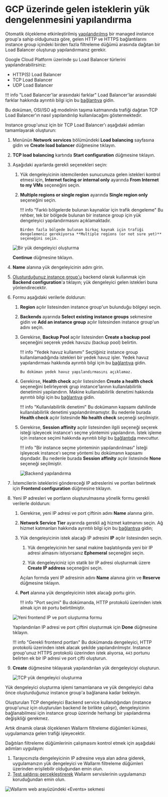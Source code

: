 [link-doc-asg-guide]:               creating-autoscaling-group.md  
[link-docs-check-operation]:        ../../../admin-en/uat-checklist-en.md
[link-lb-comparison]:               https://cloud.google.com/load-balancing/docs/load-balancing-overview
[link-creating-instance-group]:     creating-autoscaling-group.md
[link-backup-resource]:             https://cloud.google.com/load-balancing/docs/target-pools#backupPool
[link-health-check]:                https://cloud.google.com/load-balancing/docs/health-checks
[link-session-affinity]:            https://cloud.google.com/load-balancing/docs/target-pools#sessionaffinity
[link-test-attack]:                 ../../../admin-en/uat-checklist-en.md#node-registers-attacks
[link-network-service-tier]:        https://cloud.google.com/network-tiers/docs/

[img-backend-configuration]:        ../../../images/installation-gcp/auto-scaling/common/load-balancing-guide/backend-configuration.png
[img-creating-lb]:                  ../../../images/installation-gcp/auto-scaling/common/load-balancing-guide/creating-load-balancer.png
[img-creating-tcp-lb]:              ../../../images/installation-gcp/auto-scaling/common/load-balancing-guide/creating-tcp-load-balancer.png
[img-new-frontend-ip-and-port]:     ../../../images/installation-gcp/auto-scaling/common/load-balancing-guide/frontend-configuration.png
[img-checking-attacks]:             ../../../images/admin-guides/test-attacks-quickstart.png


# GCP üzerinde gelen isteklerin yük dengelenmesini yapılandırma

Otomatik ölçekleme etkinleştirilmiş [yapılandırılmış][link-doc-asg-guide] bir managed instance group'a sahip olduğunuza göre, gelen HTTP ve HTTPS bağlantılarını instance group içindeki birden fazla filtreleme düğümü arasında dağıtan bir Load Balancer oluşturup yapılandırmanız gerekir.

Google Cloud Platform üzerinde şu Load Balancer türlerini yapılandırabilirsiniz:
*   HTTP(S) Load Balancer
*   TCP Load Balancer
*   UDP Load Balancer

!!! info "Load Balancer'lar arasındaki farklar"
    Load Balancer'lar arasındaki farklar hakkında ayrıntılı bilgi için bu [bağlantıya][link-lb-comparison] gidin. 

Bu doküman, OSI/ISO ağ modelinin taşıma katmanında trafiği dağıtan TCP Load Balancer'ın nasıl yapılandırılıp kullanılacağını göstermektedir.

Instance group'unuz için bir TCP Load Balancer'ı aşağıdaki adımları tamamlayarak oluşturun: 

1.  Menünün **Network services** bölümündeki **Load balancing** sayfasına gidin ve **Create load balancer** düğmesine tıklayın.

2.  **TCP load balancing** kartında **Start configuration** düğmesine tıklayın.

3.  Aşağıdaki ayarlarda gerekli seçenekleri seçin:

    1.  Yük dengeleyicinin istemcilerden sunucunuza gelen istekleri kontrol etmesi için, **Internet facing or internal only** ayarında **From Internet to my VMs** seçeneğini seçin.
    
    2.  **Multiple regions or single region** ayarında **Single region only** seçeneğini seçin.
    
        !!! info "Farklı bölgelerde bulunan kaynaklar için trafik dengeleme"
            Bu rehber, tek bir bölgede bulunan bir instance group için yük dengeleyici yapılandırmasını açıklamaktadır.
            
            Birden fazla bölgede bulunan birkaç kaynak için trafiği dengelemeniz gerekiyorsa **Multiple regions (or not sure yet)** seçeneğini seçin.

    ![Bir yük dengeleyici oluşturma][img-creating-lb]

    **Continue** düğmesine tıklayın.

4.  **Name** alanına yük dengeleyicinin adını girin.

5.  [Oluşturduğunuz instance group'u][link-creating-instance-group] backend olarak kullanmak için **Backend configuration**'a tıklayın; yük dengeleyici gelen istekleri buna yönlendirecektir.

6.  Formu aşağıdaki verilerle doldurun:

    1.  **Region** açılır listesinden instance group'un bulunduğu bölgeyi seçin.
    
    2.  **Backends** ayarında **Select existing instance groups** sekmesine gidin ve **Add an instance group** açılır listesinden instance group'un adını seçin.
    
    3.  Gerekirse, **Backup Pool** açılır listesinden **Create a backup pool** seçeneğini seçerek yedek havuzu (backup pool) belirtin. 
    
        !!! info "Yedek havuz kullanımı"
            Seçtiğiniz instance group kullanılamadığında istekleri bir yedek havuz işler. Yedek havuz yapılandırması hakkında ayrıntılı bilgi için bu [bağlantıya][link-backup-resource] gidin.
            
            Bu doküman yedek havuz yapılandırmasını açıklamaz.
    
    4.  Gerekirse, **Health check** açılır listesinden **Create a health check** seçeneğini belirleyerek grup instance'larının kullanılabilirlik denetimini yapılandırın. Makine kullanılabilirlik denetimi hakkında ayrıntılı bilgi için bu [bağlantıya][link-health-check] gidin.
    
        !!! info "Kullanılabilirlik denetimi"
            Bu dokümanın kapsamı dahilinde kullanılabilirlik denetimi yapılandırılmamıştır. Bu nedenle burada **Health check** açılır listesinde **No health check** seçeneği seçilmiştir.
    
    5.  Gerekirse, **Session affinity** açılır listesinden ilgili seçeneği seçerek isteği işleyecek instance'ı seçme yöntemini yapılandırın. İstek işleme için instance seçimi hakkında ayrıntılı bilgi bu [bağlantıda][link-session-affinity] mevcuttur.
    
        !!! info "Bir instance seçme yönteminin yapılandırılması"
            İsteği işleyecek instance'ı seçme yöntemi bu dokümanın kapsamı dışındadır. Bu nedenle burada **Session affinity** açılır listesinde **None** seçeneği seçilmiştir.
    
        ![Backend yapılandırma][img-backend-configuration]

7.  İstemcilerin isteklerini göndereceği IP adreslerini ve portları belirtmek için **Frontend configuration** düğmesine tıklayın.

8.  Yeni IP adresleri ve portların oluşturulmasına yönelik formu gerekli verilerle doldurun:

    1.  Gerekirse, yeni IP adresi ve port çiftinin adını **Name** alanına girin.
    
    2.  **Network Service Tier** ayarında gerekli ağ hizmet katmanını seçin. Ağ hizmet katmanları hakkında ayrıntılı bilgi için bu [bağlantıya][link-network-service-tier] gidin;
    
    3.  Yük dengeleyicinin istek alacağı IP adresini **IP** açılır listesinden seçin.
    
        1.  Yük dengeleyicinin her sanal makine başlatılışında yeni bir IP adresi almasını istiyorsanız **Ephemeral** seçeneğini seçin.
        
        2.  Yük dengeleyiciniz için statik bir IP adresi oluşturmak üzere **Create IP address** seçeneğini seçin. 
        
        Açılan formda yeni IP adresinin adını **Name** alanına girin ve **Reserve** düğmesine tıklayın.
            
    4.  **Port** alanına yük dengeleyicinin istek alacağı portu girin. 
    
        !!! info "Port seçimi"
            Bu dokümanda, HTTP protokolü üzerinden istek almak için `80` portu belirtilmiştir.
    
    ![Yeni frontend IP ve port oluşturma formu][img-new-frontend-ip-and-port]
    
    Yapılandırılan IP adresi ve port çiftini oluşturmak için **Done** düğmesine tıklayın.
    
    !!! info "Gerekli frontend portları"
        Bu dokümanda dengeleyici, HTTP protokolü üzerinden istek alacak şekilde yapılandırılmıştır. Instance group'unuz HTTPS protokolü üzerinden istek alıyorsa, `443` portunu belirten ek bir IP adresi ve port çifti oluşturun.

9.  **Create** düğmesine tıklayarak yapılandırılan yük dengeleyiciyi oluşturun.

    ![TCP yük dengeleyici oluşturma][img-creating-tcp-lb]
    
Yük dengeleyici oluşturma işlemi tamamlanana ve yük dengeleyici daha önce oluşturduğunuz instance group'a bağlanana kadar bekleyin.

Oluşturulan TCP dengeleyici Backend service kullandığından (instance group'unuz için oluşturulan backend ile birlikte çalışır), dengeleyicinin bağlanabilmesi için instance group üzerinde herhangi bir yapılandırma değişikliği gerekmez.

Artık dinamik olarak ölçeklenen Wallarm filtreleme düğümleri kümesi, uygulamanıza gelen trafiği işleyecektir.

Dağıtılan filtreleme düğümlerinin çalışmasını kontrol etmek için aşağıdaki adımları uygulayın:
1.  Tarayıcınızla dengeleyicinin IP adresine veya alan adına giderek, uygulamanızın yük dengeleyici ve Wallarm filtreleme düğümleri üzerinden erişilebilir olduğundan emin olun.
2.  [Test saldırısı gerçekleştirerek][link-test-attack] Wallarm servislerinin uygulamanızı koruduğundan emin olun.

![Wallarm web arayüzündeki «Events» sekmesi][img-checking-attacks]